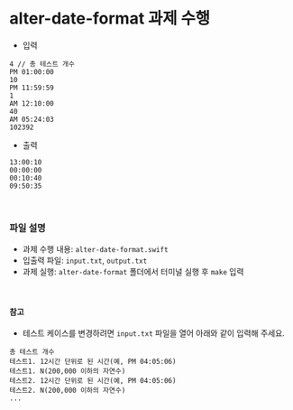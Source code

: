 # alter-date-format 과제 수행

- 입력
```
4 // 총 테스트 개수
PM 01:00:00
10
PM 11:59:59
1
AM 12:10:00
40
AM 05:24:03
102392
```

- 출력
```
13:00:10
00:00:00
00:10:40
09:50:35
```

<br>

### 파일 설명

- 과제 수행 내용: `alter-date-format.swift`
- 입출력 파일: `input.txt`, `output.txt`
- 과제 실행: `alter-date-format` 폴더에서 터미널 실행 후 `make` 입력

<br>

#### 참고
- 테스트 케이스를 변경하려면 `input.txt` 파일을 열어 아래와 같이 입력해 주세요.
```
총 테스트 개수
테스트1. 12시간 단위로 된 시간(예, PM 04:05:06)
테스트1. N(200,000 이하의 자연수)
테스트2. 12시간 단위로 된 시간(예, PM 04:05:06)
테스트2. N(200,000 이하의 자연수)
...
```
